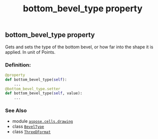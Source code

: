 ﻿---
title: bottom_bevel_type property
second_title: Aspose.Cells for Python via .NET API References
description: 
type: docs
weight: 40
url: /aspose.cells.drawing/threedformat/bottom_bevel_type/
is_root: false
---

## bottom_bevel_type property


Gets and sets the type of the bottom bevel, or how far into the shape it is applied.
In unit of Points.
### Definition:
```python
@property
def bottom_bevel_type(self):
    ...
@bottom_bevel_type.setter
def bottom_bevel_type(self, value):
    ...
```

### See Also
* module [`aspose.cells.drawing`](../../)
* class [`BevelType`](/cells/python-net/aspose.cells.drawing/beveltype)
* class [`ThreeDFormat`](/cells/python-net/aspose.cells.drawing/threedformat)
